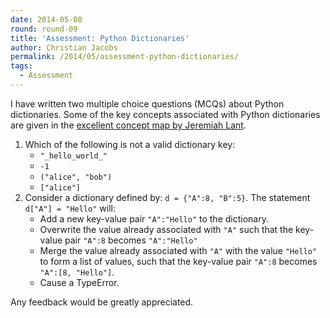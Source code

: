 ```yaml
---
date: 2014-05-08
round: round-09
title: 'Assessment: Python Dictionaries'
author: Christian Jacobs
permalink: /2014/05/assessment-python-dictionaries/
tags:
  - Assessment
---
```

I have written two multiple choice questions (MCQs) about Python dictionaries. Some of the key concepts associated with Python dictionaries are given in the <a title="Concept map for Python dictionaries" href="http://teaching.software-carpentry.org/2014/04/30/concept-map-for-python-dictionaries/" target="_blank">excellent concept map by Jeremiah Lant</a>.

1.  Which of the following is not a valid dictionary key: 
    *   `"_hello_world_"`
    *   `-1`
    *   `("alice", "bob")`
    *   `["alice"]`
2.  Consider a dictionary defined by: `d = {"A":8, "B":5}`. The statement `d["A"] = "Hello"` will: 
    *   Add a new key-value pair `"A":"Hello"` to the dictionary.
    *   Overwrite the value already associated with `"A"` such that the key-value pair `"A":8` becomes `"A":"Hello"`
    *   Merge the value already associated with `"A"` with the value `"Hello"` to form a list of values, such that the key-value pair `"A":8` becomes `"A":[8, "Hello"]`.
    *   Cause a TypeError.

Any feedback would be greatly appreciated.
